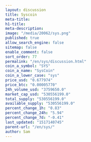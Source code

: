 ```yaml
---
layout: discussion
title: Syscoin
meta-title: 
h1-title: 
meta-description: 
image: "/media/20062/sys.png"
published: true
allow_search_engine: false
sitemap: false
enable_comment: false
sort_order: 77
permalink: "/en/sys/discussion.html"
coin_a_symbol: "SYS"
coin_a_name: "SysCoin"
coin_a_lower_case: "sys"
price_usd: "0.677974"
price_btc: "0.00005770"
24h_volume_usd: "3759650.0"
market_cap_usd: "530556199.0"
total_supply: "530556199.0"
available_supply: "530556199.0"
percent_change_1h: "0.83"
percent_change_24h: "5.94"
percent_change_7d: "-0.41"
last_updated: "1517140745"
parent-url: "/en/sys/"
author: Sam
---
```


